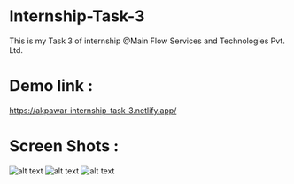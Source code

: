 # Internship-Task-3

This is my Task 3 of internship @Main Flow Services and Technologies Pvt. Ltd.

# Demo link :

https://akpawar-internship-task-3.netlify.app/

# Screen Shots :

![alt text](</Internship-Task-3/images/Screenshot (82).png>) ![alt text](</Internship-Task-3/images/Screenshot (83).png>) ![alt text](</Internship-Task-3/images//Screenshot (84).png>)
